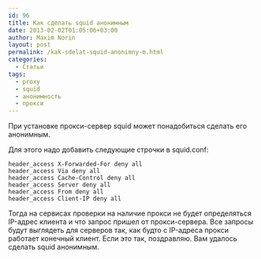 ```yaml
---
id: 96
title: Как сделать squid анонимным
date: 2013-02-02T01:05:06+03:00
author: Maxim Norin
layout: post
permalink: /kak-sdelat-squid-anonimny-m.html
categories:
  - Статьи
tags:
  - proxy
  - squid
  - анонимность
  - прокси
---
```

При установке прокси-сервер squid может понадобиться сделать его анонимным.
<!--more-->

Для этого надо добавить следующие строчки в squid.conf:
```
header_access X-Forwarded-For deny all
header_access Via deny all
header_access Cache-Control deny all
header_access Server deny all
header_access From deny all
header_access Client-IP deny all
```
Тогда на сервисах проверки на наличие прокси не будет определяться IP-адрес клиента и что запрос пришел от прокси-сервера. Все запросы будут выглядеть для серверов так, как будто с IP-адреса прокси работает конечный клиент. Если это так, поздравляю. Вам удалось сделать squid анонимным.
